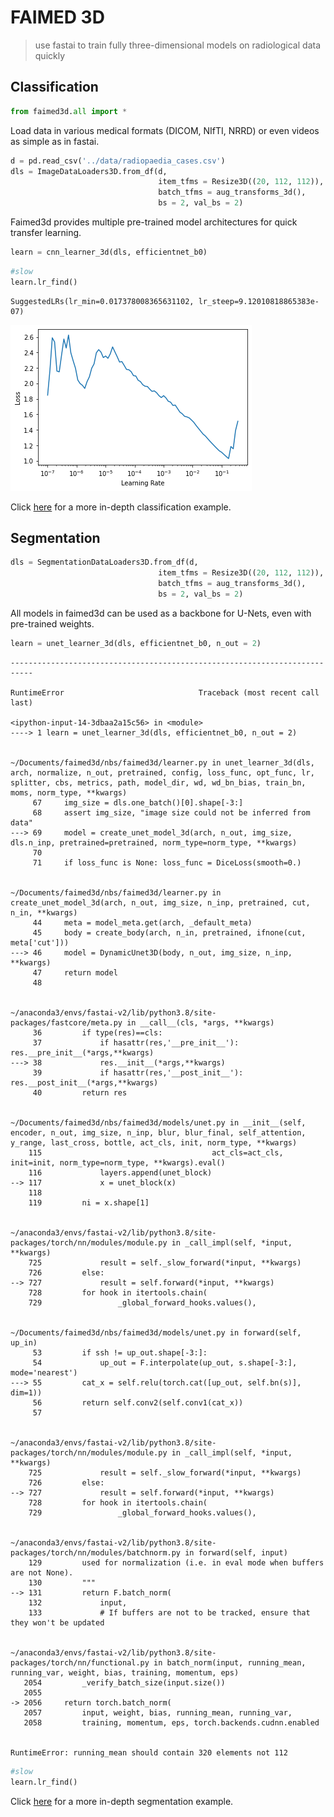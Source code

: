 # FAIMED 3D
> use fastai to train fully three-dimensional models on radiological data quickly


## Classification

```python
from faimed3d.all import *
```

Load data in various medical formats (DICOM, NIfTI, NRRD) or even videos as simple as in fastai.

```python
d = pd.read_csv('../data/radiopaedia_cases.csv')
dls = ImageDataLoaders3D.from_df(d,
                                 item_tfms = Resize3D((20, 112, 112)),
                                 batch_tfms = aug_transforms_3d(), 
                                 bs = 2, val_bs = 2)
```

Faimed3d provides multiple pre-trained model architectures for quick transfer learning.   

```python
learn = cnn_learner_3d(dls, efficientnet_b0) 
```

```python
#slow
learn.lr_find()
```








    SuggestedLRs(lr_min=0.017378008365631102, lr_steep=9.12010818865383e-07)




![png](docs/images/output_6_2.png)


Click [here](../examples/3d_classification.md) for a more in-depth classification example. 

## Segmentation

```python
dls = SegmentationDataLoaders3D.from_df(d,
                                 item_tfms = Resize3D((20, 112, 112)),
                                 batch_tfms = aug_transforms_3d(), 
                                 bs = 2, val_bs = 2)
```

All models in faimed3d can be used as a backbone for U-Nets, even with pre-trained weights. 

```python
learn = unet_learner_3d(dls, efficientnet_b0, n_out = 2) 
```


    ---------------------------------------------------------------------------

    RuntimeError                              Traceback (most recent call last)

    <ipython-input-14-3dbaa2a15c56> in <module>
    ----> 1 learn = unet_learner_3d(dls, efficientnet_b0, n_out = 2)
    

    ~/Documents/faimed3d/nbs/faimed3d/learner.py in unet_learner_3d(dls, arch, normalize, n_out, pretrained, config, loss_func, opt_func, lr, splitter, cbs, metrics, path, model_dir, wd, wd_bn_bias, train_bn, moms, norm_type, **kwargs)
         67     img_size = dls.one_batch()[0].shape[-3:]
         68     assert img_size, "image size could not be inferred from data"
    ---> 69     model = create_unet_model_3d(arch, n_out, img_size, dls.n_inp, pretrained=pretrained, norm_type=norm_type, **kwargs)
         70 
         71     if loss_func is None: loss_func = DiceLoss(smooth=0.)


    ~/Documents/faimed3d/nbs/faimed3d/learner.py in create_unet_model_3d(arch, n_out, img_size, n_inp, pretrained, cut, n_in, **kwargs)
         44     meta = model_meta.get(arch, _default_meta)
         45     body = create_body(arch, n_in, pretrained, ifnone(cut, meta['cut']))
    ---> 46     model = DynamicUnet3D(body, n_out, img_size, n_inp, **kwargs)
         47     return model
         48 


    ~/anaconda3/envs/fastai-v2/lib/python3.8/site-packages/fastcore/meta.py in __call__(cls, *args, **kwargs)
         36         if type(res)==cls:
         37             if hasattr(res,'__pre_init__'): res.__pre_init__(*args,**kwargs)
    ---> 38             res.__init__(*args,**kwargs)
         39             if hasattr(res,'__post_init__'): res.__post_init__(*args,**kwargs)
         40         return res


    ~/Documents/faimed3d/nbs/faimed3d/models/unet.py in __init__(self, encoder, n_out, img_size, n_inp, blur, blur_final, self_attention, y_range, last_cross, bottle, act_cls, init, norm_type, **kwargs)
        115                                      act_cls=act_cls, init=init, norm_type=norm_type, **kwargs).eval()
        116             layers.append(unet_block)
    --> 117             x = unet_block(x)
        118 
        119         ni = x.shape[1]


    ~/anaconda3/envs/fastai-v2/lib/python3.8/site-packages/torch/nn/modules/module.py in _call_impl(self, *input, **kwargs)
        725             result = self._slow_forward(*input, **kwargs)
        726         else:
    --> 727             result = self.forward(*input, **kwargs)
        728         for hook in itertools.chain(
        729                 _global_forward_hooks.values(),


    ~/Documents/faimed3d/nbs/faimed3d/models/unet.py in forward(self, up_in)
         53         if ssh != up_out.shape[-3:]:
         54             up_out = F.interpolate(up_out, s.shape[-3:], mode='nearest')
    ---> 55         cat_x = self.relu(torch.cat([up_out, self.bn(s)], dim=1))
         56         return self.conv2(self.conv1(cat_x))
         57 


    ~/anaconda3/envs/fastai-v2/lib/python3.8/site-packages/torch/nn/modules/module.py in _call_impl(self, *input, **kwargs)
        725             result = self._slow_forward(*input, **kwargs)
        726         else:
    --> 727             result = self.forward(*input, **kwargs)
        728         for hook in itertools.chain(
        729                 _global_forward_hooks.values(),


    ~/anaconda3/envs/fastai-v2/lib/python3.8/site-packages/torch/nn/modules/batchnorm.py in forward(self, input)
        129         used for normalization (i.e. in eval mode when buffers are not None).
        130         """
    --> 131         return F.batch_norm(
        132             input,
        133             # If buffers are not to be tracked, ensure that they won't be updated


    ~/anaconda3/envs/fastai-v2/lib/python3.8/site-packages/torch/nn/functional.py in batch_norm(input, running_mean, running_var, weight, bias, training, momentum, eps)
       2054         _verify_batch_size(input.size())
       2055 
    -> 2056     return torch.batch_norm(
       2057         input, weight, bias, running_mean, running_var,
       2058         training, momentum, eps, torch.backends.cudnn.enabled


    RuntimeError: running_mean should contain 320 elements not 112


```python
#slow
learn.lr_find()
```

Click [here](../examples/3d_segmentation.md) for a more in-depth segmentation example. 
